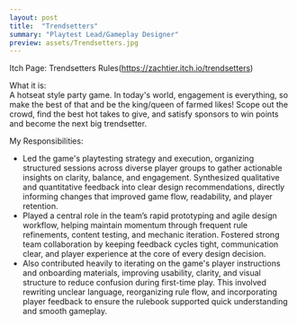 ```yaml
---
layout: post
title:  "Trendsetters"
summary: "Playtest Lead/Gameplay Designer"
preview: assets/Trendsetters.jpg
---
```

Itch Page: Trendsetters Rules(https://zachtier.itch.io/trendsetters)

What it is:\
A hotseat style party game. In today's world, engagement is everything, so make the best of that and be the king/queen of farmed likes! Scope out the crowd, find the best hot takes to give, and satisfy sponsors to win points and become the next big trendsetter.

My Responsibilities:
* Led the game's playtesting strategy and execution, organizing structured sessions across diverse player groups to gather actionable insights on clarity, balance, and engagement. Synthesized qualitative and quantitative feedback into clear design recommendations, directly informing changes that improved game flow, readability, and player retention.
* Played a central role in the team’s rapid prototyping and agile design workflow, helping maintain momentum through frequent rule refinements, content testing, and mechanic iteration. Fostered strong team collaboration by keeping feedback cycles tight, communication clear, and player experience at the core of every design decision.
* Also contributed heavily to iterating on the game's player instructions and onboarding materials, improving usability, clarity, and visual structure to reduce confusion during first-time play. This involved rewriting unclear language, reorganizing rule flow, and incorporating player feedback to ensure the rulebook supported quick understanding and smooth gameplay.

